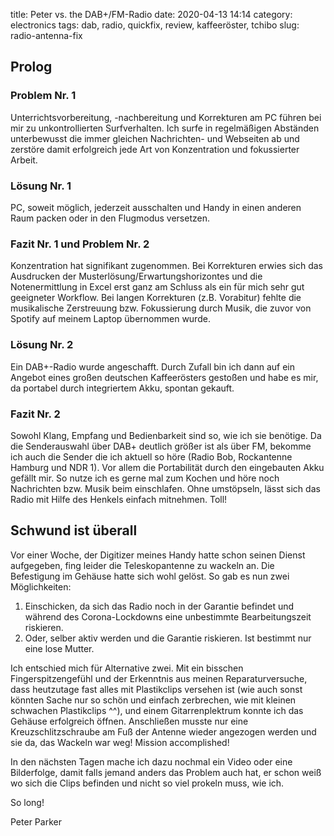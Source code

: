 title: Peter vs. the DAB+/FM-Radio
date: 2020-04-13 14:14
category: electronics
tags: dab, radio, quickfix, review, kaffeeröster, tchibo
slug: radio-antenna-fix

## Prolog
### Problem Nr. 1
Unterrichtsvorbereitung, -nachbereitung und Korrekturen am PC führen bei mir zu unkontrollierten Surfverhalten. Ich surfe in regelmäßigen Abständen unterbewusst die immer gleichen Nachrichten- und Webseiten ab und zerstöre damit erfolgreich jede Art von Konzentration und fokussierter Arbeit.

### Lösung Nr. 1
PC, soweit möglich, jederzeit ausschalten und Handy in einen anderen Raum packen oder in den Flugmodus versetzen.

### Fazit Nr. 1 und Problem Nr. 2
Konzentration hat signifikant zugenommen. Bei Korrekturen erwies sich das Ausdrucken der Musterlösung/Erwartungshorizontes und die Notenermittlung in Excel erst ganz am Schluss als ein für mich sehr gut geeigneter Workflow.
Bei langen Korrekturen (z.B. Vorabitur) fehlte die musikalische Zerstreuung bzw. Fokussierung durch Musik, die zuvor von Spotify auf meinem Laptop übernommen wurde.

### Lösung Nr. 2
Ein DAB+-Radio wurde angeschafft. Durch Zufall bin ich dann  auf ein Angebot eines großen deutschen Kaffeerösters gestoßen und habe es mir, da portabel durch integriertem Akku, spontan gekauft.

### Fazit Nr. 2
Sowohl Klang, Empfang und Bedienbarkeit sind so, wie ich sie benötige. Da die Senderauswahl über DAB+ deutlich größer ist als über FM, bekomme ich auch die Sender die ich aktuell so höre (Radio Bob, Rockantenne Hamburg und NDR 1). Vor allem die Portabilität durch den eingebauten Akku gefällt mir. So nutze ich es gerne mal zum Kochen und höre noch Nachrichten bzw. Musik beim einschlafen. Ohne umstöpseln, lässt sich das Radio mit Hilfe des Henkels einfach mitnehmen. Toll!

## Schwund ist überall
Vor einer Woche, der Digitizer meines Handy hatte schon seinen Dienst aufgegeben, fing leider die Teleskopantenne zu wackeln an. Die Befestigung im Gehäuse hatte sich wohl gelöst.
So gab es nun zwei Möglichkeiten:
1. Einschicken, da sich das Radio noch in der Garantie befindet und während des Corona-Lockdowns eine unbestimmte Bearbeitungszeit riskieren.
2. Oder, selber aktiv werden und die Garantie riskieren. Ist bestimmt nur eine lose Mutter.

Ich entschied mich für Alternative zwei. Mit ein bisschen Fingerspitzengefühl und der Erkenntnis aus meinen Reparaturversuche, dass heutzutage fast alles mit Plastikclips versehen ist (wie auch sonst könnten Sache nur so schön und einfach zerbrechen, wie mit kleinen schwachen Plastikclips ^^), und einem Gitarrenplektrum konnte ich das Gehäuse erfolgreich öffnen. Anschließen musste nur eine Kreuzschlitzschraube am Fuß der Antenne wieder angezogen werden und sie da, das Wackeln war weg! Mission accomplished!

In den nächsten Tagen mache ich dazu nochmal ein Video oder eine Bilderfolge, damit falls jemand anders das Problem auch hat, er schon weiß wo sich die Clips befinden und nicht so viel prokeln muss, wie ich.

So long!

Peter Parker

